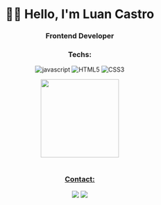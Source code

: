 <div align="center">

# 👋🏽   Hello, I'm Luan Castro 

### Frontend Developer 

### Techs:

<div style="display: inline_block"> 


![javascript](https://user-images.githubusercontent.com/109250801/198075567-f0a1d96c-6eca-43ee-b250-acf6b9959123.png)
![HTML5](https://user-images.githubusercontent.com/109250801/198075606-bd51191f-f54d-4eb4-94d0-c120e9bd5113.png)
![CSS3](https://user-images.githubusercontent.com/109250801/198075648-1157f477-bec7-428c-ad74-21f26d11adbb.png)

</div>

<div align="center">

  <a href="https://github.com/LuanMCastro">  
  <img height="180em" src="https://github-readme-stats.vercel.app/api/top-langs/?username=LuanMCastro&layout=compact&langs_count=7&theme=dracula"/>
  
  
</div><br>
   
<div align="center">

### Contact:

  <a href = "mailto:luan.mcastroo@gmail.com"><img src="https://img.shields.io/badge/Gmail-D14836?style=for-the-badge&logo=gmail&logoColor=white" target="_blank"></a>
  <a href="https://www.linkedin.com/in/luan-mendes-castro/" target="_blank"><img src="https://img.shields.io/badge/-LinkedIn-%230077B5?style=for-the-badge&logo=linkedin&logoColor=white" target="_blank"></a> 
 

</div>
